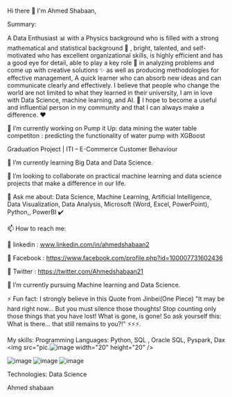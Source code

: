 Hi there 👋 I'm Ahmed Shabaan,

Summary:

A Data Enthusiast 📊 with a Physics background who is filled with a strong mathematical and statistical background 📜 , bright, talented, and self-motivated who has excellent organizational skills, is highly efficient and has a good eye for detail, able to play a key role 🚀 in analyzing problems and come up with creative solutions ✨ as well as producing methodologies for effective management, A quick learner who can absorb new ideas and can communicate clearly and effectively. I believe that people who change the world are not limited to what they learned in their university, I am in love with Data Science, machine learning, and AI. 🤖 I hope to become a useful and influential person in my community and that I can always make a difference. ♥ 



🔭 I’m currently working on Pump it Up: data mining the water table competiton : predicting the functionality of water pump with XGBoost 

  Graduation Project | ITI – E-Commerce Customer Behaviour

🌱 I’m currently learning Big Data and Data Science.

👯 I’m looking to collaborate on practical machine learning and data science projects that make a difference in our life.

💬 Ask me about: Data Science, Machine Learning, Artificial Intelligence, Data Visualization, Data Analysis, Microsoft (Word, Excel, PowerPoint), Python,, PowerBI ✔️

📫 How to reach me:

🔗 linkedin : www.linkedin.com/in/ahmedshabaan2

🔗 Facebook : https://www.facebook.com/profile.php?id=100007731602436

🔗 Twitter : https://twitter.com/Ahmedshabaan21

🌱 I’m currently pursuing Machine learning and Data Science.

⚡ Fun fact: I strongly believe in this Quote from Jinbei(One Piece) "It may be hard right now... But you must silence those thoughts! Stop counting only those 
  things that you have lost! What is gone, is gone! So ask yourself this: What is there... that still remains to you?!" ⚡⚡⚡.

My skills:
Programming Languages:
Python, SQL , Oracle SQL, Pyspark, Dax 
<img src="pic.![image](https://github.com/A7med-Sh3baan/A7med-Sh3baan/assets/60860005/f1f4fc66-3302-429b-8f1a-5aec68566499) width="20" height="20" />

![image](https://github.com/A7med-Sh3baan/A7med-Sh3baan/assets/60860005/36f31db4-5284-43a9-86b6-5fa4ad250f01)
![image](https://github.com/A7med-Sh3baan/A7med-Sh3baan/assets/60860005/241a541a-d38b-4dcd-b00b-860de98eff3a)
![image](https://github.com/A7med-Sh3baan/A7med-Sh3baan/assets/60860005/c656d155-9eef-40ed-ad7d-96af5144aa43)

Technologies:
Data Science

Ahmed shabaan
